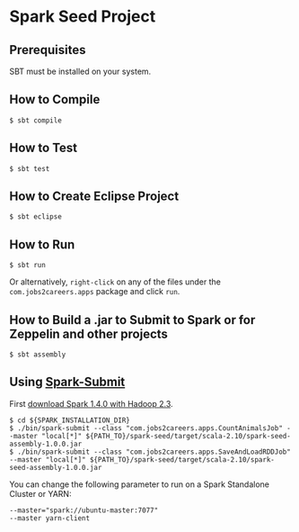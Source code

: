 # Spark Seed Project #


## Prerequisites ##
SBT must be installed on your system.

## How to Compile ##
```shell
$ sbt compile
```

## How to Test ##

```shell
$ sbt test
```

## How to Create Eclipse Project ##

```shell
$ sbt eclipse
```

## How to Run ##

```shell
$ sbt run
```

Or alternatively, `right-click` on any of the files under the `com.jobs2careers.apps` package and click `run`.


## How to Build a .jar to Submit to Spark or for Zeppelin and other projects ##

```shell
$ sbt assembly
```

## Using [Spark-Submit](https://spark.apache.org/docs/latest/submitting-applications.html) ##
First [download Spark 1.4.0 with Hadoop 2.3](https://spark.apache.org/downloads.html). 
```shell
$ cd ${SPARK_INSTALLATION_DIR}
$ ./bin/spark-submit --class "com.jobs2careers.apps.CountAnimalsJob" --master "local[*]" ${PATH_TO}/spark-seed/target/scala-2.10/spark-seed-assembly-1.0.0.jar
$ ./bin/spark-submit --class "com.jobs2careers.apps.SaveAndLoadRDDJob" --master "local[*]" ${PATH_TO}/spark-seed/target/scala-2.10/spark-seed-assembly-1.0.0.jar
```

You can change the following parameter to run on a Spark Standalone Cluster or YARN:
```shell
--master="spark://ubuntu-master:7077"
--master yarn-client
```